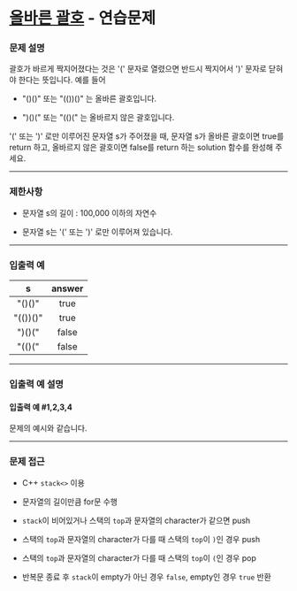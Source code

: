 # [올바른 괄호](https://programmers.co.kr/learn/courses/30/lessons/12909) - 연습문제

### 문제 설명

괄호가 바르게 짝지어졌다는 것은 '(' 문자로 열렸으면 반드시 짝지어서 ')' 문자로 닫혀야 한다는 뜻입니다. 예를 들어

  - "()()" 또는 "(())()" 는 올바른 괄호입니다.
  
  - ")()(" 또는 "(()(" 는 올바르지 않은 괄호입니다.

'(' 또는 ')' 로만 이루어진 문자열 s가 주어졌을 때, 문자열 s가 올바른 괄호이면 true를 return 하고, 올바르지 않은 괄호이면 false를 return 하는 solution 함수를 완성해 주세요.

---

### 제한사항

  - 문자열 s의 길이 : 100,000 이하의 자연수

  - 문자열 s는 '(' 또는 ')' 로만 이루어져 있습니다.

---

### 입출력 예

|    s     | answer |
| :------: | :----: |
|  "()()"  |  true  |
| "(())()" |  true  |
|  ")()("  | false  |
|  "(()("  | false  |

---

### 입출력 예 설명

#### 입출력 예 #1,2,3,4

문제의 예시와 같습니다.

---

### 문제 접근

  - C++ `stack<>` 이용

  - 문자열의 길이만큼 for문 수행
  
  - `stack`이 비어있거나 스택의 `top`과 문자열의 character가 같으면 push

  - 스택의 `top`과 문자열의 character가 다를 때 스택의 `top`이 `)`인 경우 push

  - 스택의 `top`과 문자열의 character가 다를 때 스택의 `top`이 `(`인 경우 pop

  - 반복문 종료 후 `stack`이 empty가 아닌 경우 `false`, empty인 경우 `true` 반환